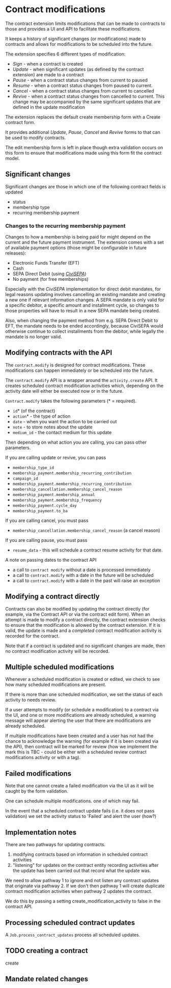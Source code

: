 # Contract modifications

The contract extension limits modifications that can be made to contracts to
those and provides a UI and API to facilitate these modifications.

It keeps a history of significant changes (or modifications) made to contracts
and allows for modifications to be scheduled into the future.

The extension specifies 6 different types of modification:

*   *Sign* - when a contract is created
*   *Update* - when significant updates (as defined by the contract extension) are
    made to a contract
*   *Pause* - when a contract status changes from current to paused
*   *Resume* - when a contract status changes from paused to current.
*   *Cancel* - when a contract status changes from current to cancelled
*   *Revive* - when a contract status changes from cancelled to current. This
    change may be accompanied by the same significant updates that are defined
    in the update modification

The extension replaces the default create membership form with a Create contract
form.

It provides additional *Update*, *Pause*, *Cancel* and *Revive* forms to that
can be used to modify contracts.

The edit membership form is left in place though extra validation occurs on this
form to ensure that modifications made using this form fit the contract model.

## Significant changes

Significant changes are those in which one of the following contract fields is
updated

*   status
*   membership type
*   recurring membership payment


### Changes to the recurring membership payment

Changes to how a membership is being paid for might depend on the current and
the future payment instrument. The extension comes with a set of available
payment options (those might be configurable in future releases):

* Electronic Funds Transfer (EFT)
* Cash
* SEPA Direct Debit (using [*CiviSEPA*](https://github.com/project60/org.project60.sepa))
* No payment (for free memberships)

Especially with the *CiviSEPA* implementation for direct debit mandates, for
legal reasons updating involves cancelling an existing mandate and creating a
new one if relevant information changes. A SEPA mandate is only valid for a
specific debitor, a specific amount and installment cycle, so changes to those
properties will have to result in a new SEPA mandate being created.

Also, when changing the payment method from e.g. SEPA Direct Debit to EFT, the
mandate needs to be ended accordingly, because CiviSEPA would otherwise continue
to collect installments from the debitor, while legally the mandate is no longer
valid.


## Modifying contracts with the API

The `contract.modify` is designed for contract modifications. These
modifications can happen immediately or be scheduled into the future.

The `contract.modify` API is a wrapper around the `activity.create` API. It
creates scheduled contract modification activities which, depending on the
activity date will either be executed now or in the future.

`Contract.modify` takes the following parameters (* = required).

*   `id`* (of the contract)
*   `action`* - the type of action
*   `date` - when you want the action to be carried out
*   `note` - to store notes about the update
*   `medium_id` - the contact medium for this update

Then depending on what action you are calling, you can pass other parameters.

If you are calling update or revive, you can pass

*   `membership_type_id`
*   `membership_payment.membership_recurring_contribution`
*   `campaign_id`
*   `membership_payment.membership_recurring_contribution`
*   `membership_cancellation.membership_cancel_reason`
*   `membership_payment.membership_annual`
*   `membership_payment.membership_frequency`
*   `membership_payment.cycle_day`
*   `membership_payment.to_ba`

If you are calling cancel, you must pass
*   `membership_cancellation.membership_cancel_reason` (a cancel reason)

If you are calling pause, you must pass

*   `resume_data` - this will schedule a contract resume activity for that date.

A note on passing dates to the contract API

*   a call to `contract modify` without a date is processed immediately
*   a call to `contract.modify` with a date in the future will be scheduled
*   a call to `contract.modify` with a date in the past will raise an exception

## Modifying a contract directly

Contracts can also be modified by updating the contract directly (for example,
via the Contract API or via the contract edit form). When an attempt is made to
modify a contract directly, the contract extension checks to ensure that the
modification is allowed by the contract extension. If it is valid, the update is
made and a *completed* contract modification activity is recorded for the
contract.

Note that if a contract is updated and no significant changes are made, then no
contract modification activity will be recorded.

## Multiple scheduled modifications

Whenever a scheduled modification is created or edited, we check to see how many
scheduled modifications are present.

If there is more than one scheduled modification, we set the status of each
activity to needs review.

If a user attempts to modify (or schedule a modification) to a contract via the
UI, and one or more modifications are already scheduled, a warning message will
appear alerting the user that there are modifications are already scheduled.

If multiple modifications have been created and a user has not had the chance to
acknowledge the warning (for example if it is been created via the API), then
contract will be marked for review (how we implement the mark this is TBC -
could be either with a scheduled review contract modifications activity or with
a tag).

## Failed modifications

Note that one cannot create a failed modification via the UI as it will be
caught by the form validation.

One can schedule multiple modifications. one of which may fail.

In the event that a scheduled contract update fails (i.e. it does not pass
validation) we set the activity status to 'Failed' and alert the user (how?)

## Implementation notes

There are two pathways for updating contracts.
1.  modifying contracts based on information in scheduled contract activities
2.  "listening" for updates on the contract entity recording activities after
    the update has been carried out that record what the update was.

We need to allow pathway 1 to ignore and not listen any contract updates that
originate via pathway 2. If we don't then pathway 1 will create duplicate
contract modification activities when pathway 2 updates the contract.

We do this by passing a setting create_modification_activity to false in the
contract API.

## Processing scheduled contract updates

A `Job.process_contract_updates` process all scheduled updates.

## TODO creating a contract

create

## Mandate related changes
